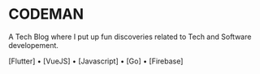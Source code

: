 # CODEMAN

A Tech Blog where I put up fun discoveries related to Tech and Software developement.

[Flutter] • [VueJS] • [Javascript] • [Go] • [Firebase] 
